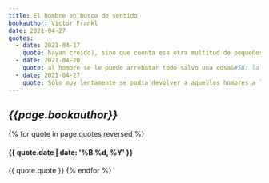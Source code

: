 ```yaml
---
title: El hombre en busca de sentido
bookauthor: Victor Frankl
date: 2021-04-27
quotes:
  - date: 2021-04-17
    quote: hayan creído), sino que cuenta esa otra multitud de pequeños tormentos. En otras palabras, pretende dar respuesta a la siguiente pregunta&#58; ¿Cómo incidía la vida diaria de un campo de concentración en la mente del prisionero medio? Muchos de los sucesos que aquí se describen no tuvieron lugar en los grandes y famosos campos, sino en los más pequeños, que es donde se produjo la mayor experiencia del exterminio. Tampoco es un libro sobre el sufrimiento y la muerte de grandes héroes y mártires, ni sobre los preeminentes «capos» —prisioneros que actuaban como especie de administradores y tenían privilegios especiales— o los prisioneros de renombre. Es decir, no se refiere tanto a los sufrimientos de los poderosos, cuanto a los sacrificios, crucifixión y muerte de la gran legión de víctimas desconocidas y olvidadas, pues era a estos prisioneros normales y corrientes, que no llevaban ninguna marca distintiva en sus mangas, a quienes los «capos» realmente despreciaban. Mientras estos prisioneros comunes tenían muy poco o nada que llevarse a
  - date: 2021-04-20
    quote: al hombre se le puede arrebatar todo salvo una cosa&#58; la última de las libertades humanas —la elección de la actitud personal ante un conjunto de circunstancias— para decidir su propio camino.
  - date: 2021-04-27
    quote: Sólo muy lentamente se podía devolver a aquellos hombres a la verdad lisa y llana de que nadie tenía derecho a obrar mal, ni aun cuando a él le hubieran hecho daño.
---
```

## *{{page.bookauthor}}*

{% for quote in page.quotes reversed %}
#### {{ quote.date | date: '%B %d, %Y' }}
{{ quote.quote }}
{% endfor %}
